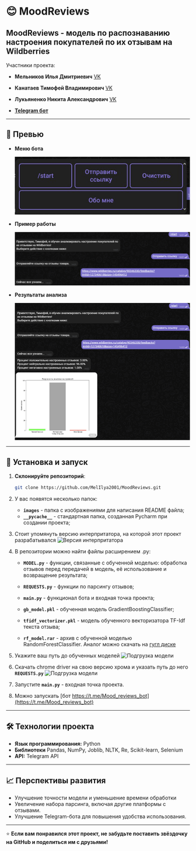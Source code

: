 # 😊 MoodReviews
**MoodReviews** - модель по распознаванию настроения покупателей по их отзывам на Wildberries
---
Участники проекта:
- **Мельников Илья Дмитриевич** [VK](https://vk.com/id182127560)
- **Канатаев Тимофей Владимирович** [VK](https://vk.com/kanataev1)
- **Лукьяненко Никита Александрович** [VK](https://vk.com/elindor)

- **[Telegram бот](https://t.me/Mood_reviews_bot)**

---

## 📸 Превью

- **Меню бота**

  ![Меню бота](images/menu.jpg)

- **Пример работы**

  ![Пример работы](images/link_send.png)

- **Результаты анализа**

  ![Результаты анализа](images/result.png)

---

## 🚀 Установка и запуск

1. **Склонируйте репозиторий**:
   
   ```bash
   git clone https://github.com/MelIlya2001/MoodReviews.git
   
2. У вас появятся несколько папок:
   - **`images`** - папка с изображениями для написания README файла;
   - **`__pycache__`** - стандартная папка, созданная Pycharm при создании проекта;

3. Стоит упомянуть версию интерпритатора, на которой этот проект разрабатывался
   ![Версия интерпритатора](images/version.jpg)

4. В репозитории можно найти файлы расширением .py:
   - **`MODEL.py`** - функции, связанные с обученной моделью: обработка отзывов перед передачей в модель, её использование и возвращение результата;
   - **`REQUESTS.py`** - функции по парсингу отзывов;
   - **`main.py`** - функционал бота и входная точка проекта;
     
   - **`gb_model.pkl`** - обученная модель GradientBoostingClassifier;
   - **`tfidf_vectorizer.pkl`** - модель обученного векторизатора TF-Idf текста отзыва;
   - **`rf_model.rar`** - архив с обученной моделью RandomForestClassifier. Аналог можно скачать на [гугл диске](https://drive.google.com/file/d/1Cvdwnagi4DiYphhrGpAhYwiktB67TfLZ/view?usp=sharing)

5. Укажите ваш путь до обученных моделей
   ![Подгрузка модели](images/load_model.png)

6. Скачать chrome driver на свою версию хрома и указать путь до него **`REQUESTS.py`**
   ![Подгрузка модели](images/path.png)

7. Запустите **`main.py`** - входная точка проекта.
   
8. Можно запускать [бот https://t.me/Mood_reviews_bot](https://t.me/Mood_reviews_bot)
 
---

## 🛠️ Технологии проекта

- **Язык программирования:** Python
- **Библиотеки** Pandas, NumPy, Joblib, NLTK, Re, Scikit-learn, Selenium
- **API:** Telegram API

---

## 📈 Перспективы развития

- Улучшение точности модели и уменьшение времени обработки
- Увеличение набора парсинга, включая другие платформы с отзывами.
- Улучшение Telegram-бота для повышения удобства использования.

---

⭐ **Если вам понравился этот проект, не забудьте поставить звёздочку на GitHub и поделиться им с друзьями!**
